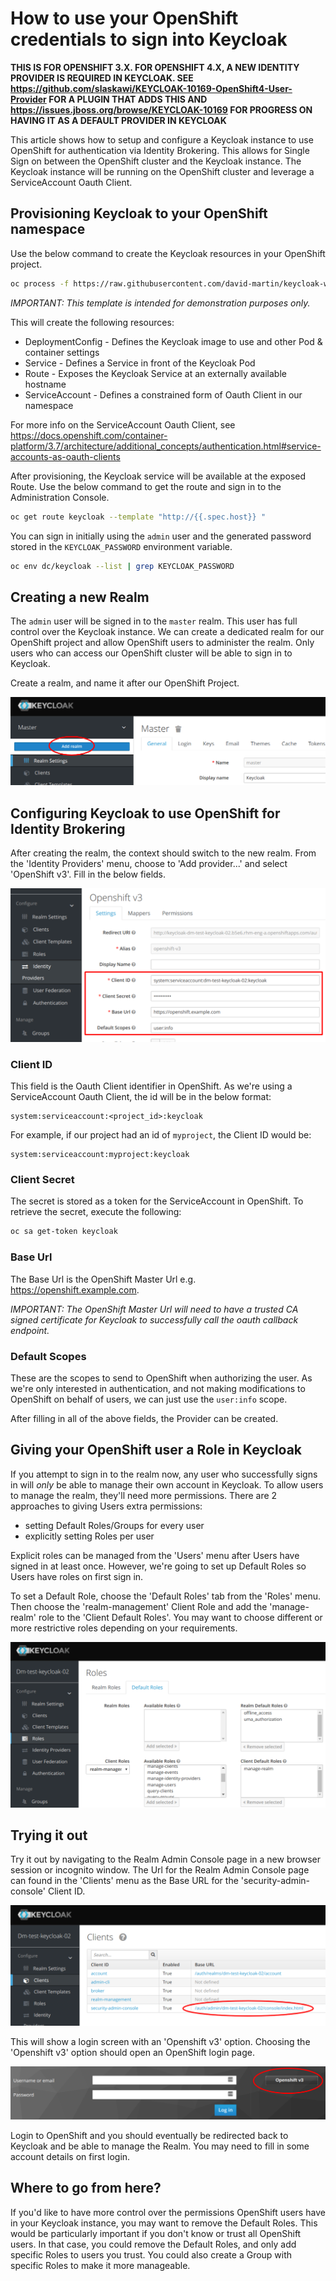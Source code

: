# How to use your OpenShift credentials to sign into Keycloak

**THIS IS FOR OPENSHIFT 3.X. FOR OPENSHIFT 4.X, A NEW IDENTITY PROVIDER IS REQUIRED IN KEYCLOAK. SEE https://github.com/slaskawi/KEYCLOAK-10169-OpenShift4-User-Provider FOR A PLUGIN THAT ADDS THIS AND https://issues.jboss.org/browse/KEYCLOAK-10169 FOR PROGRESS ON HAVING IT AS A DEFAULT PROVIDER IN KEYCLOAK**

This article shows how to setup and configure a Keycloak instance to use OpenShift for authentication via Identity Brokering. This allows for Single Sign on between the OpenShift cluster and the Keycloak instance. The Keycloak instance will be running on the OpenShift cluster and leverage a ServiceAccount Oauth Client.

## Provisioning Keycloak to your OpenShift namespace

Use the below command to create the Keycloak resources in your OpenShift project.

```bash
oc process -f https://raw.githubusercontent.com/david-martin/keycloak-with-openshift-auth-provider/0.0.2/keycloak-with-openshift-auth-provider.yaml | oc create -f -
```

*IMPORTANT: This template is intended for demonstration purposes only.*

This will create the following resources:

* DeploymentConfig - Defines the Keycloak image to use and other Pod & container settings
* Service - Defines a Service in front of the Keycloak Pod
* Route - Exposes the Keycloak Service at an externally available hostname
* ServiceAccount - Defines a constrained form of Oauth Client in our namespace

For more info on the ServiceAccount Oauth Client, see https://docs.openshift.com/container-platform/3.7/architecture/additional_concepts/authentication.html#service-accounts-as-oauth-clients

After provisioning, the Keycloak service will be available at the exposed Route. Use the below command to get the route and sign in to the Administration Console.

```bash
oc get route keycloak --template "http://{{.spec.host}} "
```

You can sign in initially using the `admin` user and the generated password stored in the `KEYCLOAK_PASSWORD` environment variable.

```bash
oc env dc/keycloak --list | grep KEYCLOAK_PASSWORD
```

## Creating a new Realm

The `admin` user will be signed in to the `master` realm. This user has full control over the Keycloak instance. We can create a dedicated realm for our OpenShift project and allow OpenShift users to administer the realm. Only users who can access our OpenShift cluster will be able to sign in to Keycloak.

Create a realm, and name it after our OpenShift Project.

![create realm](create_realm_001.png?raw=true "Create Realm")

## Configuring Keycloak to use OpenShift for Identity Brokering

After creating the realm, the context should switch to the new realm. From the 'Identity Providers' menu, choose to 'Add provider...' and select 'OpenShift v3'. Fill in the below fields.

![openshift v3 provider](openshift_v3_provider_002.png?raw=true "Openshift v3 Provider")

### Client ID 

This field is the Oauth Client identifier in OpenShift. As we're using a ServiceAccount Oauth Client, the id will be in the below format:

```
system:serviceaccount:<project_id>:keycloak
```

For example, if our project had an id of `myproject`, the Client ID would be:

```
system:serviceaccount:myproject:keycloak
```

### Client Secret

The secret is stored as a token for the ServiceAccount in OpenShift. To retrieve the secret, execute the following:

```bash
oc sa get-token keycloak
```

### Base Url 

The Base Url is the OpenShift Master Url e.g. https://openshift.example.com.

*IMPORTANT: The OpenShift Master Url will need to have a trusted CA signed certificate for Keycloak to successfully call the oauth callback endpoint.*

### Default Scopes

These are the scopes to send to OpenShift when authorizing the user. As we're only interested in authentication, and not making modifications to OpenShift on behalf of users, we can just use the `user:info` scope.

After filling in all of the above fields, the Provider can be created.

## Giving your OpenShift user a Role in Keycloak

If you attempt to sign in to the realm now, any user who successfully signs in will *only* be able to manage their own account in Keycloak. To allow users to manage the realm, they'll need more permissions. There are 2 approaches to giving Users extra permissions:

* setting Default Roles/Groups for every user
* explicitly setting Roles per user

Explicit roles can be managed from the 'Users' menu after Users have signed in at least once.
However, we're going to set up Default Roles so Users have roles on first sign in.

To set a Default Role, choose the 'Default Roles' tab from the 'Roles' menu. Then choose the 'realm-management' Client Role and add the 'manage-realm' role to the 'Client Default Roles'. You may want to choose different or more restrictive roles depending on your requirements.

![realm roles](realm_roles_001.png?raw=true "Realm Roles")

## Trying it out

Try it out by navigating to the Realm Admin Console page in a new browser session or incognito window. The Url for the Realm Admin Console page can found in the 'Clients' menu as the Base URL for the 'security-admin-console' Client ID.

![realm client](realm_client_001.png?raw=true "Realm Client")

This will show a login screen with an 'Openshift v3' option. Choosing the 'Openshift v3' option should open an OpenShift login page.

![openshift v3 provider](openshift_v3_provider_001.png?raw=true "Openshift v3 Provider")

Login to OpenShift and you should eventually be redirected back to Keycloak and be able to manage the Realm. You may need to fill in some account details on first login.

## Where to go from here?

If you'd like to have more control over the permissions OpenShift users have in your Keycloak instance, you may want to remove the Default Roles. This would be particularly important if you don't know or trust all OpenShift users. In that case, you could remove the Default Roles, and only add specific Roles to users you trust. You could also create a Group with specific Roles to make it more manageable.
